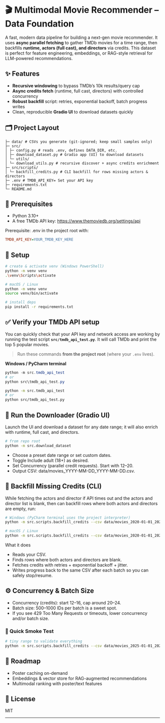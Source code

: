 # 🎬 Multimodal Movie Recommender – Data Foundation

A fast, modern data pipeline for building a next-gen movie recommender.
It uses **async parallel fetching** to gather TMDb movies for a time range, then backfills **runtime, actors (full cast), and directors** via credits. This dataset is perfect for feature engineering, embeddings, or RAG-style retrieval for LLM-powered recommendations.

## ✨ Features
- **Recursive windowing** to bypass TMDb’s 10k results/query cap
- **Async credits fetch** (runtime, full cast, directors) with controlled concurrency
- **Robust backfill** script: retries, exponential backoff, batch progress writes
- Clean, reproducible **Gradio UI** to download datasets quickly

## 🗂️ Project Layout

```
├─ data/ # CSVs you generate (git-ignored; keep small samples only)
├─ src/
│ ├─ config.py # reads .env, defines DATA_DIR, etc.
│ ├─ download_dataset.py # Gradio app (UI) to download datasets
│ └─ utils/
│ └─ download_utils.py # recursive discover + async credits enrichment
├─ src/scripts/
│ └─ backfill_credits.py # CLI backfill for rows missing actors & directors
├─ .env # TMDB_API_KEY= Set your API key
├─ requirements.txt
└─ README.md
```

## 🔑 Prerequisites
- Python 3.10+
- A free TMDb API key: https://www.themoviedb.org/settings/api

Prerequisite: .env in the project root with:
```ini
TMDB_API_KEY=YOUR_TMDB_KEY_HERE
```
## 🧰 Setup
```bash
# create & activate venv (Windows PowerShell)
python -m venv venv
.\venv\Scripts\activate

# macOS / Linux
python -m venv venv
source venv/bin/activate

# install deps
pip install -r requirements.txt
```

## ✅ Verify your TMDb API setup

You can quickly check that your API key and network access are working by running the test script **`src/tmdb_api_test.py`**. It will call TMDb and print the top 5 popular movies.

> Run these commands **from the project root** (where your `.env` lives).

**Windows / PyCharm terminal**
```powershell
python -m src.tmdb_api_test
# or
python src\tmdb_api_test.py
```

```bash
python -m src.tmdb_api_test
# or
python src/tmdb_api_test.py
```

## 🚀 Run the Downloader (Gradio UI)

Launch the UI and download a dataset for any date range; it will also enrich with runtime, full cast, and directors.
```bash
# from repo root
python -m src.download_dataset
```
* Choose a preset date range or set custom dates.
* Toggle Include adult (18+) as desired.
* Set Concurrency (parallel credit requests). Start with 12–20.
* Output CSV: data/movies_YYYY-MM-DD_YYYY-MM-DD.csv.

## 🔁 Backfill Missing Credits (CLI)

While fetching the actors and director if API times out and the actors and director list is blank,  then can backfill rows where both actors and directors are empty, run:

```bash
# Windows (PyCharm terminal uses the project interpreter)
python -m src.scripts.backfill_credits --csv data/movies_2020-01-01_2025-08-08.csv --concurrency 12 --batch-size 800

# macOS / Linux
python -m src.scripts.backfill_credits --csv data/movies_2020-01-01_2025-08-08.csv --concurrency 12 --batch-size 800
```

What it does
* Reads your CSV.
* Finds rows where both actors and directors are blank.
* Fetches credits with retries + exponential backoff + jitter.
* Writes progress back to the same CSV after each batch so you can safely stop/resume.

## ⚙️ Concurrency & Batch Size

* Concurrency (credits): start 12–16, cap around 20–24.
* Batch size: 500–1000 IDs per batch is a sweet spot.
* If you see 429 Too Many Requests or timeouts, lower concurrency and/or batch size.

### 🧪 Quick Smoke Test
```bash
# tiny range to validate everything
python -m src.scripts.backfill_credits --csv data/movies_2025-01-01_2025-01-31.csv --concurrency 8 --batch-size 300
```

## 🧭 Roadmap

* Poster caching on-demand
* Embeddings & vector store for RAG-augmented recommendations
* Multimodal ranking with poster/text features

## 📜 License

MIT

---
